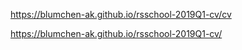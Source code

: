 https://blumchen-ak.github.io/rsschool-2019Q1-cv/cv

https://blumchen-ak.github.io/rsschool-2019Q1-cv/